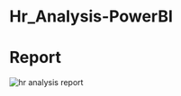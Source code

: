 # Hr_Analysis-PowerBI

# Report

![hr analysis report](https://github.com/rahulkumar8434/Hr_Analysis-PowerBI/assets/107602254/056d1146-262a-4267-abd4-dac36f63ff02)

